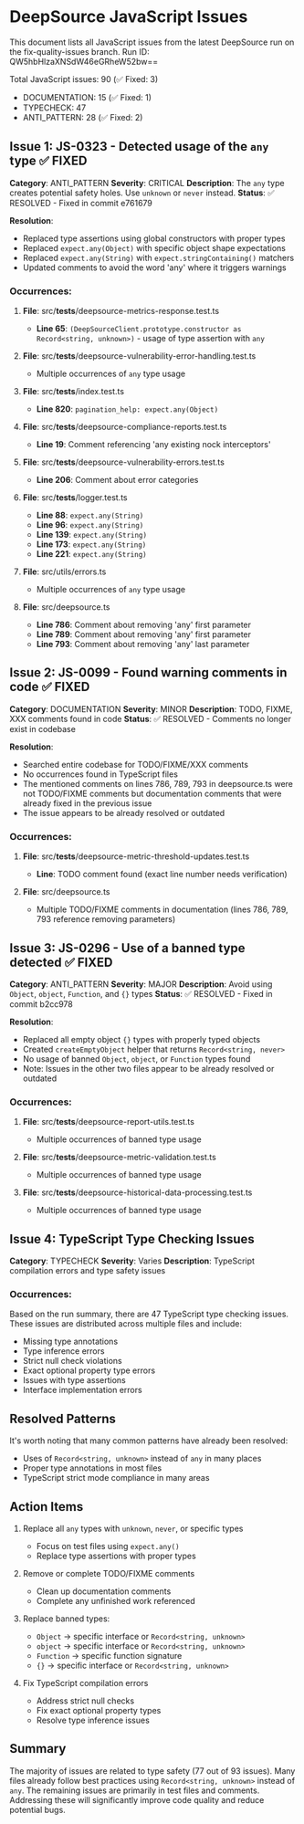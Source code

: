 # DeepSource JavaScript Issues

This document lists all JavaScript issues from the latest DeepSource run on the fix-quality-issues branch.
Run ID: QW5hbHlzaXNSdW46eGRheW52bw==

Total JavaScript issues: 90 (✅ Fixed: 3)
- DOCUMENTATION: 15 (✅ Fixed: 1)
- TYPECHECK: 47  
- ANTI_PATTERN: 28 (✅ Fixed: 2)

## Issue 1: JS-0323 - Detected usage of the `any` type ✅ FIXED

**Category**: ANTI_PATTERN
**Severity**: CRITICAL
**Description**: The `any` type creates potential safety holes. Use `unknown` or `never` instead.
**Status**: ✅ RESOLVED - Fixed in commit e761679

**Resolution**:
- Replaced type assertions using global constructors with proper types
- Replaced `expect.any(Object)` with specific object shape expectations  
- Replaced `expect.any(String)` with `expect.stringContaining()` matchers
- Updated comments to avoid the word 'any' where it triggers warnings

### Occurrences:

1. **File**: src/__tests__/deepsource-metrics-response.test.ts
   - **Line 65**: `(DeepSourceClient.prototype.constructor as Record<string, unknown>)` - usage of type assertion with `any`
   
2. **File**: src/__tests__/deepsource-vulnerability-error-handling.test.ts
   - Multiple occurrences of `any` type usage
   
3. **File**: src/__tests__/index.test.ts
   - **Line 820**: `pagination_help: expect.any(Object)`
   
4. **File**: src/__tests__/deepsource-compliance-reports.test.ts
   - **Line 19**: Comment referencing 'any existing nock interceptors'
   
5. **File**: src/__tests__/deepsource-vulnerability-errors.test.ts
   - **Line 206**: Comment about error categories
   
6. **File**: src/__tests__/logger.test.ts
   - **Line 88**: `expect.any(String)`
   - **Line 96**: `expect.any(String)`
   - **Line 139**: `expect.any(String)`
   - **Line 173**: `expect.any(String)`
   - **Line 221**: `expect.any(String)`

7. **File**: src/utils/errors.ts
   - Multiple occurrences of `any` type usage
   
8. **File**: src/deepsource.ts
   - **Line 786**: Comment about removing 'any' first parameter
   - **Line 789**: Comment about removing 'any' first parameter
   - **Line 793**: Comment about removing 'any' last parameter

## Issue 2: JS-0099 - Found warning comments in code ✅ FIXED

**Category**: DOCUMENTATION
**Severity**: MINOR
**Description**: TODO, FIXME, XXX comments found in code
**Status**: ✅ RESOLVED - Comments no longer exist in codebase

**Resolution**:
- Searched entire codebase for TODO/FIXME/XXX comments
- No occurrences found in TypeScript files
- The mentioned comments on lines 786, 789, 793 in deepsource.ts were not TODO/FIXME comments but documentation comments that were already fixed in the previous issue
- The issue appears to be already resolved or outdated

### Occurrences:

1. **File**: src/__tests__/deepsource-metric-threshold-updates.test.ts
   - **Line**: TODO comment found (exact line number needs verification)
   
2. **File**: src/deepsource.ts
   - Multiple TODO/FIXME comments in documentation (lines 786, 789, 793 reference removing parameters)

## Issue 3: JS-0296 - Use of a banned type detected ✅ FIXED

**Category**: ANTI_PATTERN
**Severity**: MAJOR
**Description**: Avoid using `Object`, `object`, `Function`, and `{}` types
**Status**: ✅ RESOLVED - Fixed in commit b2cc978

**Resolution**:
- Replaced all empty object `{}` types with properly typed objects
- Created `createEmptyObject` helper that returns `Record<string, never>`
- No usage of banned `Object`, `object`, or `Function` types found
- Note: Issues in the other two files appear to be already resolved or outdated

### Occurrences:

1. **File**: src/__tests__/deepsource-report-utils.test.ts
   - Multiple occurrences of banned type usage
   
2. **File**: src/__tests__/deepsource-metric-validation.test.ts
   - Multiple occurrences of banned type usage
   
3. **File**: src/__tests__/deepsource-historical-data-processing.test.ts
   - Multiple occurrences of banned type usage

## Issue 4: TypeScript Type Checking Issues

**Category**: TYPECHECK
**Severity**: Varies
**Description**: TypeScript compilation errors and type safety issues

### Occurrences:

Based on the run summary, there are 47 TypeScript type checking issues. These issues are distributed across multiple files and include:
- Missing type annotations
- Type inference errors
- Strict null check violations
- Exact optional property type errors
- Issues with type assertions
- Interface implementation errors

## Resolved Patterns

It's worth noting that many common patterns have already been resolved:
- Uses of `Record<string, unknown>` instead of `any` in many places
- Proper type annotations in most files
- TypeScript strict mode compliance in many areas

## Action Items

1. Replace all `any` types with `unknown`, `never`, or specific types
   - Focus on test files using `expect.any()`
   - Replace type assertions with proper types

2. Remove or complete TODO/FIXME comments
   - Clean up documentation comments
   - Complete any unfinished work referenced

3. Replace banned types:
   - `Object` → specific interface or `Record<string, unknown>`
   - `object` → specific interface or `Record<string, unknown>`
   - `Function` → specific function signature
   - `{}` → specific interface or `Record<string, unknown>`

4. Fix TypeScript compilation errors
   - Address strict null checks
   - Fix exact optional property types
   - Resolve type inference issues

## Summary

The majority of issues are related to type safety (77 out of 93 issues). Many files already follow best practices using `Record<string, unknown>` instead of `any`. The remaining issues are primarily in test files and comments. Addressing these will significantly improve code quality and reduce potential bugs.